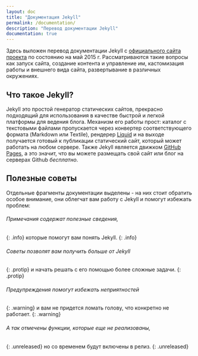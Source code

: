 ```yaml
---
layout: doc
title: "Документация Jekyll"
permalink: /documentation/
description: "Перевод документации Jekyll"
documentation: true
---
```


Здесь выложен перевод документации  Jekyll с [официального сайта проекта](http://jekyllrb.com/docs/home/) по состоянию на май 2015 г. Рассматриваются такие вопросы как запуск сайта, создание контента и управление им, кастомизация работы и внешнего вида сайта, развертывание в различных окружениях.

## Что такое Jekyll?

Jekyll это простой генератор статических сайтов, прекрасно подходящий для использования в качестве быстрой и легкой платформы для ведения блога. Механизм его работы прост: каталог с текстовыми файлами пропускается через конвертер соответствующего формата (Markdown или Textile), рендерер [Liquid](https://github.com/Shopify/liquid/wiki) и на выходе получается готовый к публикации статический сайт, который может работать на любом сервере. Также Jekyll является движком [GitHub Pages](http://pages.github.com/), а это значит, что вы можете размещать свой сайт или блог на серверах Github *бесплатно*.

## Полезные советы

Отдельные фрагменты документации выделены - на них стоит обратить особое внимание, они облегчат вам работу с Jekyll и помогут избежать проблем:

###### Примечания содержат полезные сведения,
{: .info}
которые помогут вам понять Jekyll.
{: .info}

###### Советы позволят вам получить больше от Jekyll
{: .protip}
и начать решать с его помощью более сложные задачи.
{: .protip}


###### Предупреждения помогут избежать неприятностей
{: .warning}
и вам не придется ломать голову, что конкретно не работает.
{: .warning}

###### А так отмечены функции, которые еще не реализованы,
{: .unreleased}
но со временем будут включены в релиз.
{: .unreleased}